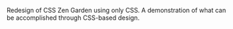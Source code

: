 Redesign of CSS Zen Garden using only CSS. A demonstration of what can be accomplished through CSS-based design.
